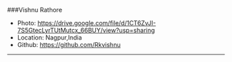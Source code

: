 ###Vishnu Rathore
- Photo:  https://drive.google.com/file/d/1CT6ZvJI-7S5GtecLyrTUtMutcx_66BUY/view?usp=sharing
- Location: Nagpur,India
- Github: https://github.com/Rkvishnu
***
